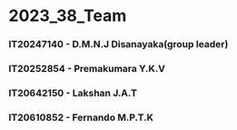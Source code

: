 # 2023_38_Team
### IT20247140 - D.M.N.J Disanayaka(group leader)


### IT20252854 - Premakumara Y.K.V

### IT20642150 - Lakshan J.A.T


### IT20610852 - Fernando M.P.T.K

